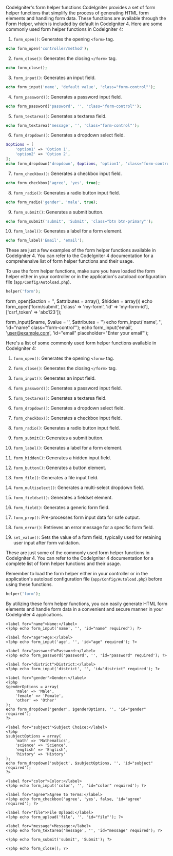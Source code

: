 CodeIgniter's form helper functions 
CodeIgniter provides a set of form helper functions that simplify the process of generating HTML form elements and handling form data. These functions are available through the Form Helper, which is included by default in CodeIgniter 4. Here are some commonly used form helper functions in CodeIgniter 4:

1. `form_open()`: Generates the opening `<form>` tag.

```php
echo form_open('controller/method');
```

2. `form_close()`: Generates the closing `</form>` tag.

```php
echo form_close();
```

3. `form_input()`: Generates an input field.

```php
echo form_input('name', 'default value', 'class="form-control"');
```

4. `form_password()`: Generates a password input field.

```php
echo form_password('password', '', 'class="form-control"');
```

5. `form_textarea()`: Generates a textarea field.

```php
echo form_textarea('message', '', 'class="form-control"');
```

6. `form_dropdown()`: Generates a dropdown select field.

```php
$options = [
    'option1' => 'Option 1',
    'option2' => 'Option 2',
];
echo form_dropdown('dropdown', $options, 'option1', 'class="form-control"');
```

7. `form_checkbox()`: Generates a checkbox input field.

```php
echo form_checkbox('agree', 'yes', true);
```

8. `form_radio()`: Generates a radio button input field.

```php
echo form_radio('gender', 'male', true);
```

9. `form_submit()`: Generates a submit button.

```php
echo form_submit('submit', 'Submit', 'class="btn btn-primary"');
```

10. `form_label()`: Generates a label for a form element.

```php
echo form_label('Email', 'email');
```

These are just a few examples of the form helper functions available in CodeIgniter 4. You can refer to the CodeIgniter 4 documentation for a comprehensive list of form helper functions and their usage.

To use the form helper functions, make sure you have loaded the form helper either in your controller or in the application's autoload configuration file (`app/Config/Autoload.php`).

```php
helper('form');
```



form_open($action = '', $attributes = array(), $hidden = array())
echo form_open('form/submit', ['class' => 'my-form', 'id' => 'my-form-id'], ['csrf_token' => 'abc123']);

form_input($name, $value = '', $attributes = '')
echo form_input('name', '', 'id="name" class="form-control"');
echo form_input('email', 'user@example.com', 'id="email" placeholder="Enter your email"');


Here's a list of some commonly used form helper functions available in CodeIgniter 4:

1. `form_open()`: Generates the opening `<form>` tag.

2. `form_close()`: Generates the closing `</form>` tag.

3. `form_input()`: Generates an input field.

4. `form_password()`: Generates a password input field.

5. `form_textarea()`: Generates a textarea field.

6. `form_dropdown()`: Generates a dropdown select field.

7. `form_checkbox()`: Generates a checkbox input field.

8. `form_radio()`: Generates a radio button input field.

9. `form_submit()`: Generates a submit button.

10. `form_label()`: Generates a label for a form element.

11. `form_hidden()`: Generates a hidden input field.

12. `form_button()`: Generates a button element.

13. `form_file()`: Generates a file input field.

14. `form_multiselect()`: Generates a multi-select dropdown field.

15. `form_fieldset()`: Generates a fieldset element.

16. `form_field()`: Generates a generic form field.

17. `form_prep()`: Pre-processes form input data for safe output.

18. `form_error()`: Retrieves an error message for a specific form field.

19. `set_value()`: Sets the value of a form field, typically used for retaining user input after form validation.

These are just some of the commonly used form helper functions in CodeIgniter 4. You can refer to the CodeIgniter 4 documentation for a complete list of form helper functions and their usage.

Remember to load the form helper either in your controller or in the application's autoload configuration file (`app/Config/Autoload.php`) before using these functions.

```php
helper('form');
```

By utilizing these form helper functions, you can easily generate HTML form elements and handle form data in a convenient and secure manner in your CodeIgniter 4 applications.


<!DOCTYPE html>
<html>
<head>
    <title>My Form</title>
</head>
<body>
    <?php echo form_open('form/submit'); ?>

    <label for="name">Name:</label>
    <?php echo form_input('name', '', 'id="name" required'); ?>

    <label for="age">Age:</label>
    <?php echo form_input('age', '', 'id="age" required'); ?>

    <label for="password">Password:</label>
    <?php echo form_password('password', '', 'id="password" required'); ?>

    <label for="district">District:</label>
    <?php echo form_input('district', '', 'id="district" required'); ?>

    <label for="gender">Gender:</label>
    <?php
    $genderOptions = array(
        'male' => 'Male',
        'female' => 'Female',
        'other' => 'Other'
    );
    echo form_dropdown('gender', $genderOptions, '', 'id="gender" required');
    ?>

    <label for="subject">Subject Choice:</label>
    <?php
    $subjectOptions = array(
        'math' => 'Mathematics',
        'science' => 'Science',
        'english' => 'English',
        'history' => 'History'
    );
    echo form_dropdown('subject', $subjectOptions, '', 'id="subject" required');
    ?>

    <label for="color">Color:</label>
    <?php echo form_input('color', '', 'id="color" required'); ?>

    <label for="agree">Agree to Terms:</label>
    <?php echo form_checkbox('agree', 'yes', false, 'id="agree" required'); ?>

    <label for="file">File Upload:</label>
    <?php echo form_upload('file', '', 'id="file"'); ?>

    <label for="message">Message:</label>
    <?php echo form_textarea('message', '', 'id="message" required'); ?>

    <?php echo form_submit('submit', 'Submit'); ?>

    <?php echo form_close(); ?>
</body>
</html>
